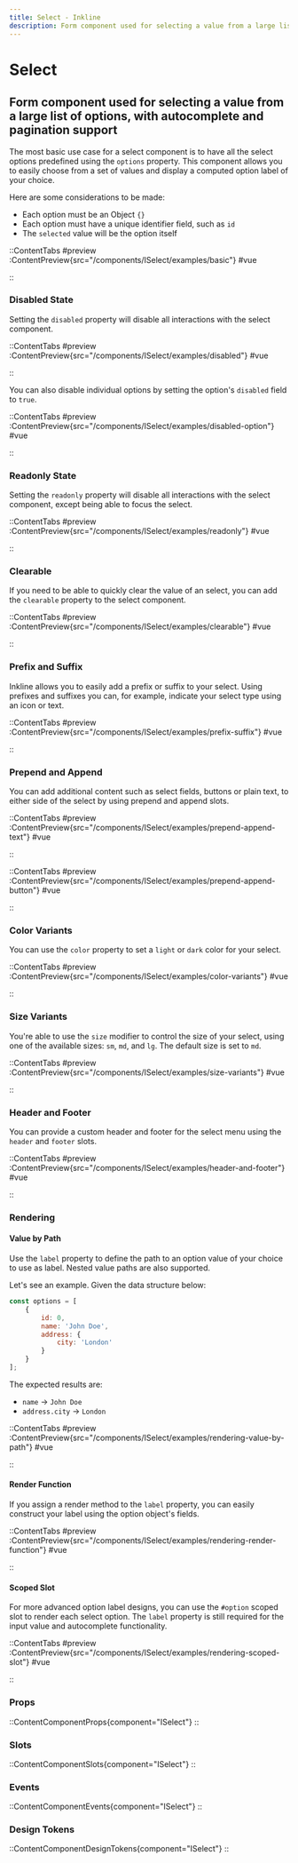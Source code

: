 ```yaml
---
title: Select - Inkline
description: Form component used for selecting a value from a large list of options, with autocomplete and pagination support. 
---
```


# Select
## Form component used for selecting a value from a large list of options, with autocomplete and pagination support

The most basic use case for a select component is to have all the select options predefined using the `options` property. This component allows you to easily choose from a set of values and display a computed option label of your choice.

Here are some considerations to be made:
- Each option must be an Object `{}`
- Each option must have a unique identifier field, such as `id`
- The `selected` value will be the option itself

::ContentTabs
#preview
:ContentPreview{src="/components/ISelect/examples/basic"}
#vue
<!-- Autodocs{src="@inkline/inkline/components/ISelect/examples/basic.raw.vue" lang="vue"} -->
::


### Disabled State
Setting the `disabled` property will disable all interactions with the select component.

::ContentTabs
#preview
:ContentPreview{src="/components/ISelect/examples/disabled"}
#vue
<!-- Autodocs{src="@inkline/inkline/components/ISelect/examples/disabled.raw.vue" lang="vue"} -->
::

You can also disable individual options by setting the option's `disabled` field to `true`.

::ContentTabs
#preview
:ContentPreview{src="/components/ISelect/examples/disabled-option"}
#vue
<!-- Autodocs{src="@inkline/inkline/components/ISelect/examples/disabled-option.raw.vue" lang="vue"} -->
::


### Readonly State
Setting the `readonly` property will disable all interactions with the select component, except being able to focus the select.

::ContentTabs
#preview
:ContentPreview{src="/components/ISelect/examples/readonly"}
#vue
<!-- Autodocs{src="@inkline/inkline/components/ISelect/examples/readonly.raw.vue" lang="vue"} -->
::


### Clearable
If you need to be able to quickly clear the value of an select, you can add the `clearable` property to the select component.

::ContentTabs
#preview
:ContentPreview{src="/components/ISelect/examples/clearable"}
#vue
<!-- Autodocs{src="@inkline/inkline/components/ISelect/examples/clearable.raw.vue" lang="vue"} -->
::


### Prefix and Suffix
Inkline allows you to easily add a prefix or suffix to your select. Using prefixes and suffixes you can, for example, indicate 
your select type using an icon or text. 

::ContentTabs
#preview
:ContentPreview{src="/components/ISelect/examples/prefix-suffix"}
#vue
<!-- Autodocs{src="@inkline/inkline/components/ISelect/examples/prefix-suffix.raw.vue" lang="vue"} -->
::


### Prepend and Append
You can add additional content such as select fields, buttons or plain text, to either side of the select by using prepend and append slots.

::ContentTabs
#preview
:ContentPreview{src="/components/ISelect/examples/prepend-append-text"}
#vue
<!-- Autodocs{src="@inkline/inkline/components/ISelect/examples/prepend-append-text.raw.vue" lang="vue"} -->
::

::ContentTabs
#preview
:ContentPreview{src="/components/ISelect/examples/prepend-append-button"}
#vue
<!-- Autodocs{src="@inkline/inkline/components/ISelect/examples/prepend-append-button.raw.vue" lang="vue"} -->
::


### Color Variants
You can use the `color` property to set a `light` or `dark` color for your select.

::ContentTabs
#preview
:ContentPreview{src="/components/ISelect/examples/color-variants"}
#vue
<!-- Autodocs{src="@inkline/inkline/components/ISelect/examples/color-variants.raw.vue" lang="vue"} -->
::


### Size Variants
You're able to use the `size` modifier to control the size of your select, using one of the available sizes: `sm`, `md`, and `lg`. The default size is set to `md`.

::ContentTabs
#preview
:ContentPreview{src="/components/ISelect/examples/size-variants"}
#vue
<!-- Autodocs{src="@inkline/inkline/components/ISelect/examples/size-variants.raw.vue" lang="vue"} -->
::


### Header and Footer
You can provide a custom header and footer for the select menu using the `header` and `footer` slots.

::ContentTabs
#preview
:ContentPreview{src="/components/ISelect/examples/header-and-footer"}
#vue
<!-- Autodocs{src="@inkline/inkline/components/ISelect/examples/header-and-footer.raw.vue" lang="vue"} -->
::


### Rendering

#### Value by Path
Use the `label` property to define the path to an option value of your choice to use as label. Nested value paths are also supported.

Let's see an example. Given the data structure below:

~~~js
const options = [
    {
        id: 0,
        name: 'John Doe',
        address: {
            city: 'London'
        }
    }
];
~~~

The expected results are:

- `name` -> `John Doe`
- `address.city` -> `London`


::ContentTabs
#preview
:ContentPreview{src="/components/ISelect/examples/rendering-value-by-path"}
#vue
<!-- Autodocs{src="@inkline/inkline/components/ISelect/examples/rendering-value-by-path.raw.vue" lang="vue"} -->
::


#### Render Function
If you assign a render method to the `label` property, you can easily construct your label using the option object's fields.

::ContentTabs
#preview
:ContentPreview{src="/components/ISelect/examples/rendering-render-function"}
#vue
<!-- Autodocs{src="@inkline/inkline/components/ISelect/examples/rendering-render-function.raw.vue" lang="vue"} -->
::


#### Scoped Slot
For more advanced option label designs, you can use the `#option` scoped slot to render each select option. The `label` property is still required for the input value and autocomplete functionality.

::ContentTabs
#preview
:ContentPreview{src="/components/ISelect/examples/rendering-scoped-slot"}
#vue
<!-- Autodocs{src="@inkline/inkline/components/ISelect/examples/rendering-scoped-slot.raw.vue" lang="vue"} -->
::


### Props
::ContentComponentProps{component="ISelect"}
::

### Slots
::ContentComponentSlots{component="ISelect"}
::

### Events
::ContentComponentEvents{component="ISelect"}
::

### Design Tokens
::ContentComponentDesignTokens{component="ISelect"}
::
